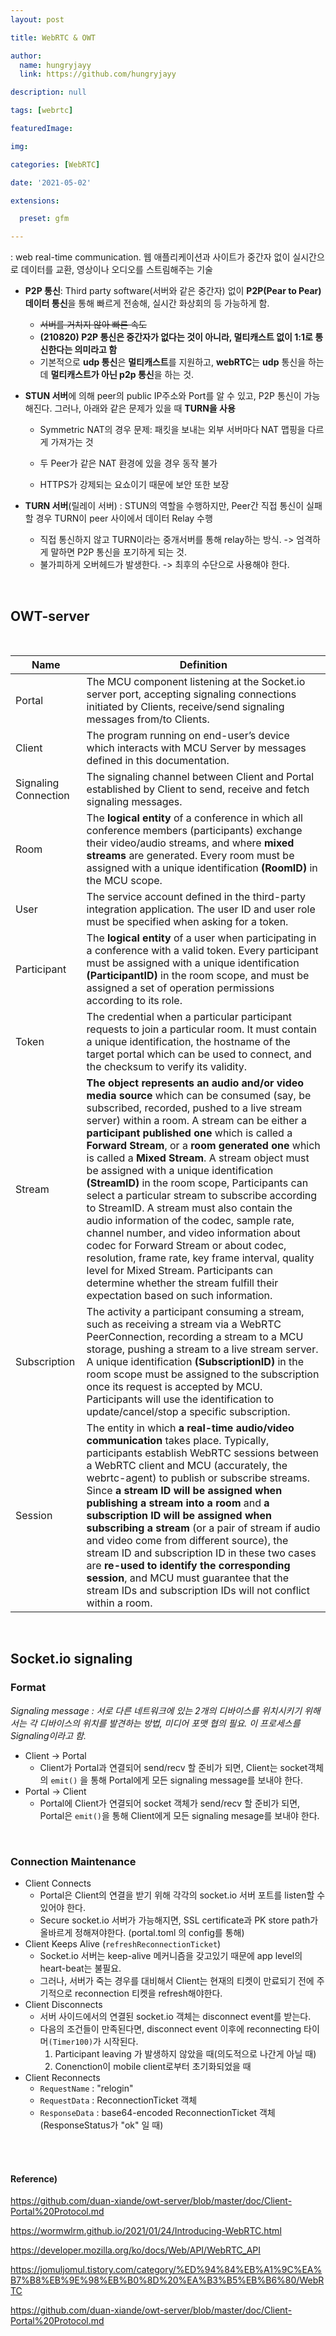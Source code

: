 ```yaml
---
layout: post

title: WebRTC & OWT

author: 
  name: hungryjayy
  link: https://github.com/hungryjayy

description: null

tags: [webrtc]

featuredImage: 

img: 

categories: [WebRTC]

date: '2021-05-02'

extensions:

  preset: gfm

---
```


: web real-time communication. 웹 애플리케이션과 사이트가 중간자 없이 실시간으로 데이터를 교환, 영상이나 오디오를 스트림해주는 기술

* **P2P 통신**: Third party software(서버와 같은 중간자) 없이 **P2P(Pear to Pear) 데이터 통신**을 통해 빠르게 전송해, 실시간 화상회의 등 가능하게 함.
  * ~~서버를 거치지 않아 빠른 속도~~
  * **(210820) P2P 통신은 중간자가 없다는 것이 아니라, 멀티캐스트 없이 1:1로 통신한다는 의미라고 함**
  * 기본적으로 **udp 통신**은 **멀티캐스트**를 지원하고, **webRTC**는 **udp** 통신을 하는데 **멀티캐스트가 아닌 p2p 통신**을 하는 것.
  
* **STUN 서버**에 의해 peer의 public IP주소와 Port를 알 수 있고, P2P 통신이 가능해진다. 그러나, 아래와 같은 문제가 있을 때 **TURN을 사용**
  * Symmetric NAT의 경우 문제: 패킷을 보내는 외부 서버마다 NAT 맵핑을 다르게 가져가는 것
  * 두 Peer가 같은 NAT 환경에 있을 경우 동작 불가
  
  * HTTPS가 강제되는 요쇼이기 때문에 보안 또한 보장
  
* **TURN 서버**(릴레이 서버) : STUN의 역할을 수행하지만, Peer간 직접 통신이 실패할 경우 TURN이 peer 사이에서 데이터 Relay 수행

  * 직접 통신하지 않고 TURN이라는 중개서버를 통해 relay하는 방식. -> 엄격하게 말하면 P2P 통신을 포기하게 되는 것.
  * 불가피하게 오버헤드가 발생한다. -> 최후의 수단으로 사용해야 한다.

<br>

## OWT-server

<br>

| Name                 | Definition                                                   |
| -------------------- | ------------------------------------------------------------ |
| Portal               | The MCU component listening at the Socket.io server port, accepting signaling connections initiated by Clients, receive/send signaling messages from/to Clients. |
| Client               | The program running on end-user’s device which interacts with MCU Server by messages defined in this documentation. |
| Signaling Connection | The signaling channel between Client and Portal established by Client to send, receive and fetch signaling messages. |
| Room                 | The **logical entity** of a conference in which all conference members (participants) exchange their video/audio streams, and where **mixed streams** are generated. Every room must be assigned with a unique identification **(RoomID)** in the MCU scope. |
| User                 | The service account defined in the third-party integration application. The user ID and user role must be specified when asking for a token. |
| Participant          | The **logical entity** of a user when participating in a conference with a valid token. Every participant must be assigned with a unique identification **(ParticipantID)** in the room scope, and must be assigned a set of operation permissions according to its role. |
| Token                | The credential when a particular participant requests to join a particular room. It must contain a unique identification, the hostname of the target portal which can be used to connect, and the checksum to verify its validity. |
| Stream               | **The object represents an audio and/or video media source** which can be consumed (say, be subscribed, recorded, pushed to a live stream server) within a room. A stream can be either a **participant published one** which is called a **Forward Stream**, or a **room generated one** which is called a **Mixed Stream**. A stream object must be assigned with a unique identification **(StreamID)** in the room scope, Participants can select a particular stream to subscribe according to StreamID. A stream must also contain the audio information of the codec, sample rate, channel number, and video information about codec for Forward Stream or about codec, resolution, frame rate, key frame interval, quality level for Mixed Stream. Participants can determine whether the stream fulfill their expectation based on such information. |
| Subscription         | The activity a participant consuming a stream, such as receiving a stream via a WebRTC PeerConnection, recording a stream to a MCU storage, pushing a stream to a live stream server. A unique identification **(SubscriptionID)** in the room scope must be assigned to the subscription once its request is accepted by MCU. Participants will use the identification to update/cancel/stop a specific subscription. |
| Session              | The entity in which **a real-time audio/video communication** takes place. Typically, participants establish WebRTC sessions between a WebRTC client and MCU (accurately, the webrtc-agent) to publish or subscribe streams. Since **a stream ID will be assigned when publishing a stream into a room** and **a subscription ID will be assigned when subscribing a stream** (or a pair of stream if audio and video come from different source), the stream ID and subscription ID in these two cases are **re-used to identify the corresponding session**, and MCU must guarantee that the stream IDs and subscription IDs will not conflict within a room. |

<br>

## Socket.io signaling

### Format

*Signaling message : 서로 다른 네트워크에 있는 2개의 디바이스를 위치시키기 위해서는 각 디바이스의 위치를 발견하는 방법, 미디어 포맷 협의 필요. 이 프로세스를 Signaling이라고 함.*

* Client -> Portal
  * Client가 Portal과 연결되어 send/recv 할 준비가 되면, Client는 socket객체의 `emit()` 을 통해 Portal에게 모든 signaling message를 보내야 한다.
* Portal -> Client
  * Portal에 Client가 연결되어 socket 객체가 send/recv 할 준비가 되면, Portal은 `emit()`을 통해 Client에게 모든 signaling mesage를 보내야 한다.

<Br>

### Connection Maintenance

* Client Connects
  * Portal은 Client의 연결을 받기 위해 각각의 socket.io 서버 포트를 listen할 수 있어야 한다.
  * Secure socket.io 서버가 가능해지면, SSL certificate과 PK store path가 올바르게 정해져야한다. (portal.toml 의 config를 통해)
* Client Keeps Alive (`refreshReconnectionTicket`)
  * Socket.io 서버는 keep-alive 메커니즘을 갖고있기 때문에 app level의 heart-beat는 불필요.
  * 그러나, 서버가 죽는 경우를 대비해서 Client는 현재의 티켓이 만료되기 전에 주기적으로 reconnection 티켓을 refresh해야한다.
* Client Disconnects
  * 서버 사이드에서의 연결된 socket.io 객체는 disconnect event를 받는다.
  * 다음의 조건들이 만족된다면, disconnect event 이후에 reconnecting 타이머`(Timer100)`가  시작된다.
    1. Participant leaving 가 발생하지 않았을 때(의도적으로 나간게 아닐 때)
    2. Conenction이 mobile client로부터 초기화되었을 때
* Client Reconnects
  * `RequestName` : "relogin"
  * `RequestData` : ReconnectionTicket 객체
  * `ResponseData` : base64-encoded ReconnectionTicket 객체(ResponseStatus가 "ok" 일 때)

<br><br>

#### Reference)

https://github.com/duan-xiande/owt-server/blob/master/doc/Client-Portal%20Protocol.md

https://wormwlrm.github.io/2021/01/24/Introducing-WebRTC.html

https://developer.mozilla.org/ko/docs/Web/API/WebRTC_API

https://jomuljomul.tistory.com/category/%ED%94%84%EB%A1%9C%EA%B7%B8%EB%9E%98%EB%B0%8D%20%EA%B3%B5%EB%B6%80/WebRTC

https://github.com/duan-xiande/owt-server/blob/master/doc/Client-Portal%20Protocol.md
